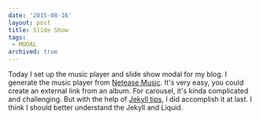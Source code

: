 ```yaml
---
date: '2015-08-16'
layout: post
title: Slide Show
tags: 
 - MODAL
archived: true
---
```



Today I set up the music player and slide show modal for my blog. I generate the music player from [Netease Music](http://music.163.com). It's very easy, you could create an external link from an album. For carousel, it's kinda complicated and challenging. But with the help of [Jekyll tips](http://jekyll.tips/tutorials/photo-gallery/), I did accomplish it at last. I think I should better understand the Jekyll and Liquid.